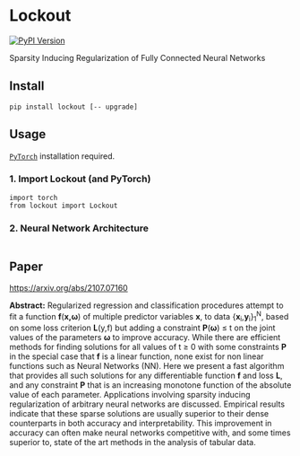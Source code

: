 # Lockout
[![PyPI Version][pypi-image]][pypi-url]

Sparsity Inducing Regularization of Fully Connected Neural Networks

## Install

```
pip install lockout [-- upgrade]
```

## Usage
[`PyTorch`](https://pytorch.org/) installation required.  


### 1. Import Lockout (and PyTorch)
```
import torch
from lockout import Lockout
```

### 2. Neural Network Architecture
```
```

## Paper

https://arxiv.org/abs/2107.07160

**Abstract:** Regularized regression and classification procedures attempt to fit a function <b>f</b>(<b>x,&omega;</b>) of multiple predictor variables <b>x</b>, to data {<b>x</b><sub>i</sub>,<b>y</b><sub>i</sub>}<sub>1</sub><sup>N</sup>, based on some loss criterion <b>L</b>(y,f) but adding a constraint <b>P</b>(<b>&omega;</b>) &le; t on the joint values of the parameters <b>&omega;</b> to improve accuracy. While there are efficient methods for finding solutions for all values of t &ge; 0 with some constraints <b>P</b> in the special case that <b>f</b> is a linear function, none exist for non linear functions such as Neural Networks (NN). Here we present a fast algorithm that provides all such solutions for any differentiable function <b>f</b> and loss <b>L</b>, and any constraint <b>P</b> that is an increasing monotone function of the absolute value of each parameter. Applications involving sparsity inducing regularization of arbitrary neural networks are discussed. Empirical results indicate that these sparse solutions are usually superior to their dense counterparts in both accuracy and interpretability. This improvement in accuracy can often make neural networks competitive with, and some times superior to, state of the art methods in the analysis of tabular data.


<!-- Badges -->

[pypi-image]: https://img.shields.io/pypi/v/lockout
[pypi-url]: https://pypi.org/project/lockout/
